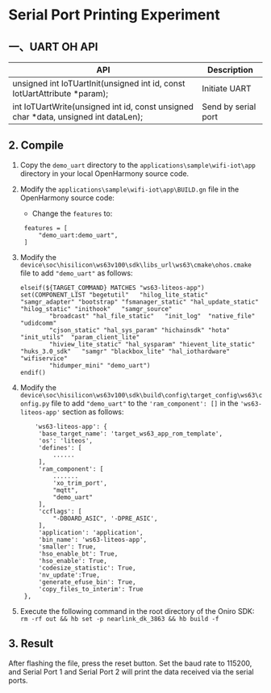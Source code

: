 # Serial Port Printing Experiment<a name="ZH-CN_TOPIC_0000001130176841"></a>


## 一、UART OH API

| API                                                          | Description         |
| ------------------------------------------------------------ | ------------------- |
| unsigned int IoTUartInit(unsigned int id, const IotUartAttribute *param); | Initiate UART       |
| int IoTUartWrite(unsigned int id, const unsigned char *data, unsigned int dataLen); | Send by serial port |


## 2. Compile

1. Copy the `demo_uart` directory to the `applications\sample\wifi-iot\app` directory in your local OpenHarmony source code.

2. Modify the `applications\sample\wifi-iot\app\BUILD.gn` file in the OpenHarmony source code:

    - Change the `features` to:

    ```
     features = [
         "demo_uart:demo_uart",
     ]
    ```

3. Modify the `device\soc\hisilicon\ws63v100\sdk\libs_url\ws63\cmake\ohos.cmake` file to add `"demo_uart"` as follows:
    ```
    elseif(${TARGET_COMMAND} MATCHES "ws63-liteos-app")
    set(COMPONENT_LIST "begetutil"   "hilog_lite_static" "samgr_adapter" "bootstrap" "fsmanager_static" "hal_update_static" "hilog_static" "inithook"   "samgr_source"
            "broadcast" "hal_file_static"   "init_log"  "native_file" "udidcomm"
            "cjson_static" "hal_sys_param" "hichainsdk" "hota" "init_utils"  "param_client_lite"
            "hiview_lite_static" "hal_sysparam" "hievent_lite_static" "huks_3.0_sdk"   "samgr" "blackbox_lite" "hal_iothardware" "wifiservice"
            "hidumper_mini" "demo_uart")
    endif()
    ```

4. Modify the `device\soc\hisilicon\ws63v100\sdk\build\config\target_config\ws63\config.py` file to add `"demo_uart"` to the `'ram_component': []` in the `'ws63-liteos-app'` section as follows:
   ```
       'ws63-liteos-app': {
        'base_target_name': 'target_ws63_app_rom_template',
        'os': 'liteos',
        'defines': [
            ......
        ],
        'ram_component': [
            .......
            'xo_trim_port',
            "mqtt",
            "demo_uart"
        ],
        'ccflags': [
            "-DBOARD_ASIC", '-DPRE_ASIC',
        ],
        'application': 'application',
        'bin_name': 'ws63-liteos-app',
        'smaller': True,
        'hso_enable_bt': True,
        'hso_enable': True,
        'codesize_statistic': True,
        'nv_update':True,
        'generate_efuse_bin': True,
        'copy_files_to_interim': True
    },
   ```
5. Execute the following command in the root directory of the Oniro SDK: `rm -rf out && hb set -p nearlink_dk_3863 && hb build -f`



## 3. Result

After flashing the file, press the reset button. Set the baud rate to 115200, and Serial Port 1 and Serial Port 2 will print the data received via the serial ports.
